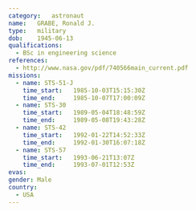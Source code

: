 ```yaml
---
category:	astronaut
name:	GRABE, Ronald J.
type:	military
dob:	1945-06-13
qualifications:
  - BSc in engineering science
references:
  - http://www.nasa.gov/pdf/740566main_current.pdf
missions:
  - name: STS-51-J
    time_start:   1985-10-03T15:15:30Z
    time_end:     1985-10-07T17:00:09Z
  - name: STS-30
    time_start:   1989-05-04T18:48:59Z
    time_end:     1989-05-08T19:43:28Z
  - name: STS-42
    time_start:   1992-01-22T14:52:33Z
    time_end:     1992-01-30T16:07:18Z
  - name: STS-57
    time_start:   1993-06-21T13:07Z
    time_end:     1993-07-01T12:53Z
evas:
gender:	Male
country:
  - USA
---
```

